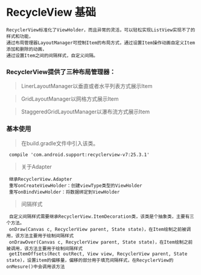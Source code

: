 # RecycleView 基础

```
RecyclerView标准化了ViewHolder，而且异常的灵活，可以轻松实现ListView实现不了的样式和功能，
通过布局管理器LayoutManager可控制Item的布局方式，通过设置Item操作动画自定义Item添加和删除的动画，
通过设置Item之间的间隔样式，自定义间隔。
```

### RecyclerView提供了三种布局管理器：
  > LinerLayoutManager以垂直或者水平列表方式展示Item
   
  > GridLayoutManager以网格方式展示Item
   
  > StaggeredGridLayoutManager以瀑布流方式展示Item
  
### 基本使用
  > 在build.gradle文件中引入该类。
  ```
   compile 'com.android.support:recyclerview-v7:25.3.1'
  ```
  > 关于Adapter
  ```
   继承RecyclerView.Adapter
   重写onCreateViewHolder：创建viewType类型的ViewHolder
   重写onBindViewHolder：将数据绑定到ViewHolder
  ```
  > 间隔样式
  ```
   自定义间隔样式需要继承RecyclerView.ItemDecoration类，该类是个抽象类，主要有三个方法。
   onDraw(Canvas c, RecyclerView parent, State state)，在Item绘制之前被调用，该方法主要用于绘制间隔样式
   onDrawOver(Canvas c, RecyclerView parent, State state)，在Item绘制之前被调用，该方法主要用于绘制间隔样式
   getItemOffsets(Rect outRect, View view, RecyclerView parent, State state)，设置item的偏移量，偏移的部分用于填充间隔样式，在RecyclerView的onMesure()中会调用该方法
  ```